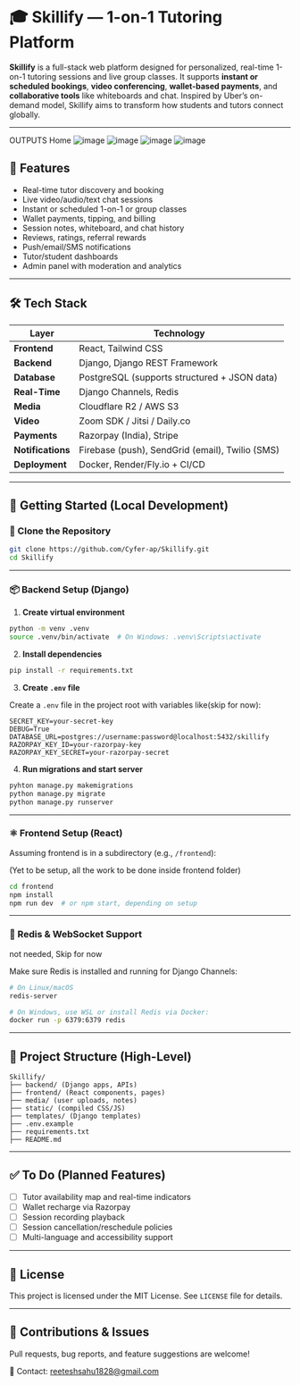 # 🎓 Skillify — 1-on-1 Tutoring Platform

**Skillify** is a full-stack web platform designed for personalized, real-time 1-on-1 tutoring sessions and live group classes. It supports **instant or scheduled bookings**, **video conferencing**, **wallet-based payments**, and **collaborative tools** like whiteboards and chat. Inspired by Uber’s on-demand model, Skillify aims to transform how students and tutors connect globally.

---
OUTPUTS
Home
![image](https://github.com/user-attachments/assets/0ebb0e0e-72f0-4537-a318-6945517061d2)
![image](https://github.com/user-attachments/assets/627fd0a1-efa6-4607-a29e-b8150baba225)
![image](https://github.com/user-attachments/assets/3aa2a30b-6ec4-497b-81b9-0ac0b2dfff3d)
![image](https://github.com/user-attachments/assets/91efef5d-200c-4867-9b00-330554896d88)


## 🧩 Features

- Real-time tutor discovery and booking
- Live video/audio/text chat sessions
- Instant or scheduled 1-on-1 or group classes
- Wallet payments, tipping, and billing
- Session notes, whiteboard, and chat history
- Reviews, ratings, referral rewards
- Push/email/SMS notifications
- Tutor/student dashboards
- Admin panel with moderation and analytics

---

## 🛠 Tech Stack

| Layer         | Technology                                      |
|---------------|--------------------------------------------------|
| **Frontend**  | React, Tailwind CSS                              |
| **Backend**   | Django, Django REST Framework                    |
| **Database**  | PostgreSQL (supports structured + JSON data)     |
| **Real-Time** | Django Channels, Redis                           |
| **Media**     | Cloudflare R2 / AWS S3                           |
| **Video**     | Zoom SDK / Jitsi / Daily.co                      |
| **Payments**  | Razorpay (India), Stripe                         |
| **Notifications** | Firebase (push), SendGrid (email), Twilio (SMS) |
| **Deployment**| Docker, Render/Fly.io + CI/CD                    |

---

## 🚀 Getting Started (Local Development)

### 🔁 Clone the Repository

```bash
git clone https://github.com/Cyfer-ap/Skillify.git
cd Skillify
```

---

### 📦 Backend Setup (Django)

1. **Create virtual environment**

```bash
python -m venv .venv
source .venv/bin/activate  # On Windows: .venv\Scripts\activate
```

2. **Install dependencies**

```bash
pip install -r requirements.txt
```

3. **Create `.env` file**

Create a `.env` file in the project root with variables like(skip for now):

```env
SECRET_KEY=your-secret-key
DEBUG=True
DATABASE_URL=postgres://username:password@localhost:5432/skillify
RAZORPAY_KEY_ID=your-razorpay-key
RAZORPAY_KEY_SECRET=your-razorpay-secret
```

4. **Run migrations and start server**

```bash
pyhton manage.py makemigrations
python manage.py migrate
python manage.py runserver 
```

---

### ⚛️ Frontend Setup (React)

Assuming frontend is in a subdirectory (e.g., `/frontend`):

(Yet to be setup, all the work to be done inside frontend folder)  

```bash
cd frontend
npm install
npm run dev  # or npm start, depending on setup
```

---

### 💬 Redis & WebSocket Support

not needed, Skip for now

Make sure Redis is installed and running for Django Channels:

```bash
# On Linux/macOS
redis-server

# On Windows, use WSL or install Redis via Docker:
docker run -p 6379:6379 redis
```

---

## 📁 Project Structure (High-Level)

```
Skillify/
├── backend/ (Django apps, APIs)
├── frontend/ (React components, pages)
├── media/ (user uploads, notes)
├── static/ (compiled CSS/JS)
├── templates/ (Django templates)
├── .env.example
├── requirements.txt
├── README.md
```

---

## ✅ To Do (Planned Features)

- [ ] Tutor availability map and real-time indicators
- [ ] Wallet recharge via Razorpay
- [ ] Session recording playback
- [ ] Session cancellation/reschedule policies
- [ ] Multi-language and accessibility support

---

## 📜 License

This project is licensed under the MIT License. See `LICENSE` file for details.

---

## 🤝 Contributions & Issues

Pull requests, bug reports, and feature suggestions are welcome!

📧 Contact: reeteshsahu1828@gmail.com

